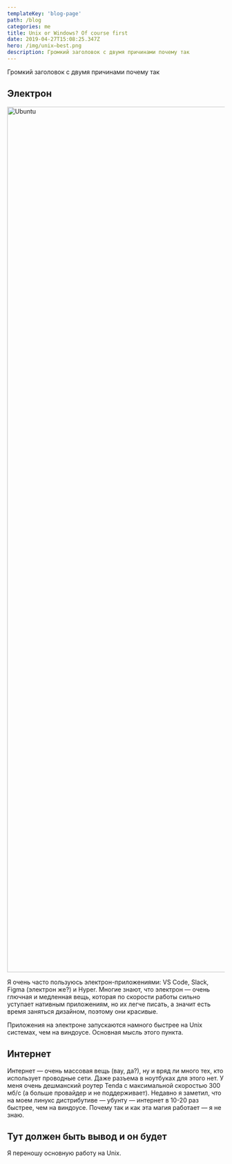 ```yaml
---
templateKey: 'blog-page'
path: /blog
categories: me
title: Unix or Windows? Of course first
date: 2019-04-27T15:08:25.347Z
hero: /img/unix—best.png
description: Громкий заголовок с двумя причинами почему так
---
```


Громкий заголовок с двумя причинами почему так

## Электрон

<!-- ![Ubuntu](/img/ubuntu.jpg) -->
<img src="/img/ubuntu.jpg" alt="Ubuntu" width="3000" height="2000">

Я очень часто пользуюсь электрон-приложениями: VS Code, Slack, Figma (электрон же?) и Hyper. Многие знают, что электрон — очень глючная и медленная вещь, которая по скорости работы сильно уступает нативным приложениям, но их легче писать, а значит есть время заняться дизайном, поэтому они красивые.

Приложения на электроне запускаются намного быстрее на Unix системах, чем на виндоусе. Основная мысль этого пункта.

## Интернет

Интернет — очень массовая вещь (вау, да?), ну и вряд ли много тех, кто использует проводные сети. Даже разъема в ноутбуках для этого нет. У меня очень дешманский роутер Tenda с максимальной скоростью 300 мб/с (а больше провайдер и не поддерживает). Недавно я заметил, что на моем линукс дистрибутиве — убунту — интернет в 10-20 раз быстрее, чем на виндоусе. Почему так и как эта магия работает — я не знаю.

## Тут должен быть вывод и он будет

Я переношу основную работу на Unix.
